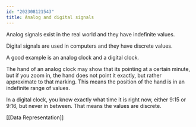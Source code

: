 ```yaml
---
id: "202308121543"
title: Analog and digital signals
---
```


Analog signals exist in the real world and they have indefinite values.

Digital signals are used in computers and they have discrete values.

A good example is an analog clock and a digital clock.

The hand of an analog clock may show that its pointing at a certain minute, but if you zoom in, the hand does not point it exactly, but rather approximate to that marking. This means the position of the hand is in an indefinite range of values.

In a digital clock, you know exactly what time it is right now, either 9:15 or 9:16, but never in between. That means the values are discrete.

[[Data Representation]]
